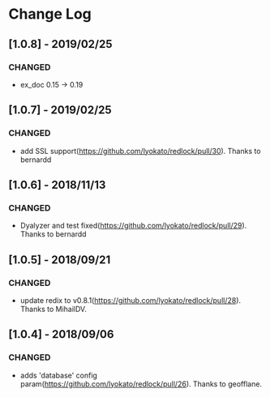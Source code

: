# Change Log

## [1.0.8] - 2019/02/25

### CHANGED

- ex_doc 0.15 -> 0.19

## [1.0.7] - 2019/02/25

### CHANGED

- add SSL support(https://github.com/lyokato/redlock/pull/30). Thanks to bernardd

## [1.0.6] - 2018/11/13

### CHANGED

- Dyalyzer and test fixed(https://github.com/lyokato/redlock/pull/29). Thanks to bernardd

## [1.0.5] - 2018/09/21

### CHANGED

- update redix to v0.8.1(https://github.com/lyokato/redlock/pull/28). Thanks to MihailDV.

## [1.0.4] - 2018/09/06

### CHANGED

- adds 'database' config param(https://github.com/lyokato/redlock/pull/26). Thanks to geofflane.

